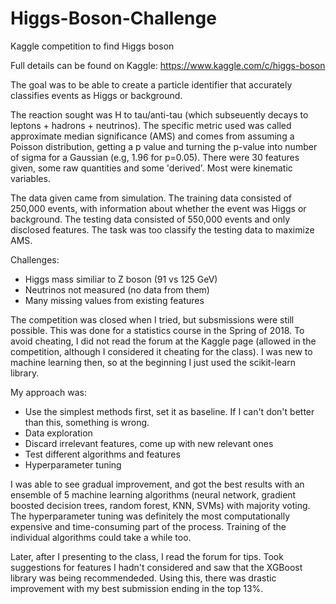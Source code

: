 # Higgs-Boson-Challenge
Kaggle competition to find Higgs boson

Full details can be found on Kaggle: https://www.kaggle.com/c/higgs-boson

The goal was to be able to create a particle identifier that accurately classifies events as Higgs or background. 

The reaction sought was H to tau/anti-tau (which subseuently decays to leptons + hadrons + neutrinos). The specific metric used was called approximate median significance (AMS) and comes from assuming a Poisson distribution, getting a p value and turning the p-value into number of sigma for a Gaussian (e.g, 1.96 for p=0.05). There were 30 features given, some raw quantities and some 'derived'. Most were kinematic variables.    

The data given came from simulation. The training data consisted of 250,000 events, with information about whether the event was 
Higgs or background. The testing data consisted of 550,000 events and only disclosed features. The task was too classify the testing data to maximize AMS.

Challenges:
* Higgs mass similiar to Z boson (91 vs 125 GeV)
* Neutrinos not measured (no data from them) 
* Many missing values from existing features

The competition was closed when I tried, but subsmissions were still possible. This was done for a statistics course in the Spring of 2018. To avoid cheating, I did not read 
the forum at the Kaggle page (allowed in the competition, although I considered it cheating for the class). I was new to machine learning then, so at the beginning I just used the scikit-learn library. 

My approach was:
* Use the simplest methods first, set it as baseline. If I can't don't better than this, something is wrong.
* Data exploration 
* Discard irrelevant features, come up with new relevant ones
* Test different algorithms and features
* Hyperparameter tuning

I was able to see gradual improvement, and got the best results with an ensemble of 5 machine learning algorithms (neural network, gradient boosted decision trees, random forest, KNN, SVMs) with majority voting. 
The hyperparameter tuning was definitely the most computationally expensive and time-consuming part of the process. Training of the individual algorithms could take a while too.

Later, after I presenting to the class, I read the forum for tips. Took suggestions for features I hadn't considered and saw that the
XGBoost library was being recommendeded. Using this, there was drastic improvement with my best submission ending in the top 13%. 
